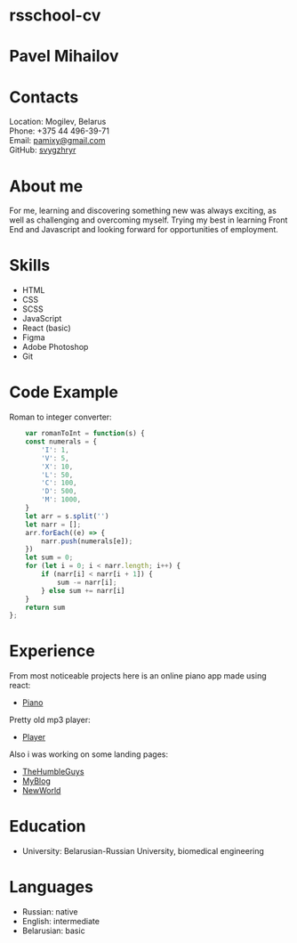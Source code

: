 # rsschool-cv

# Pavel Mihailov

# Contacts

Location: Mogilev, Belarus  
Phone:  +375 44 496-39-71  
Email: pamixy@gmail.com  
GitHub: [svygzhryr](https://github.com/Svygzhryr) 


# About me

For me, learning and discovering something new was always exciting, as well as challenging and overcoming myself. Trying my best in learning Front End and Javascript and looking forward for opportunities of employment. 


# Skills

* HTML
* CSS
* SCSS
* JavaScript
* React (basic)
* Figma
* Adobe Photoshop
* Git


# Code Example

Roman to integer converter:  
```js
    var romanToInt = function(s) {
    const numerals = {
        'I': 1,
        'V': 5,
        'X': 10,
        'L': 50,
        'C': 100,
        'D': 500,
        'M': 1000,
    }
    let arr = s.split('')
    let narr = [];
    arr.forEach((e) => {
        narr.push(numerals[e]);
    })
    let sum = 0;
    for (let i = 0; i < narr.length; i++) {
        if (narr[i] < narr[i + 1]) {
            sum -= narr[i];
        } else sum += narr[i]
    }
    return sum
};
```


# Experience

From most noticeable projects here is an online piano app made using react:  

* [Piano](https://svygzhryr.github.io/SvygzhryrPiano/)   

Pretty old mp3 player:  

* [Player](https://svygzhryr.github.io/SimplisticMusicPlayer/)  

Also i was working on some landing pages:

* [TheHumbleGuys](https://svygzhryr.github.io/THG/)  
* [MyBlog](https://svygzhryr.github.io/SomeDudesBlog/)  
* [NewWorld](https://svygzhryr.github.io/NewWorld/)  


# Education
* University: Belarusian-Russian University, biomedical engineering

# Languages

* Russian: native
* English: intermediate
* Belarusian: basic
